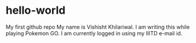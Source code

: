 # hello-world
My first github repo
My name is Vishisht Khilariwal. I am writing this while playing Pokemon GO. I am currently logged in using my IIITD e-mail id.
